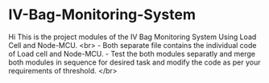 # IV-Bag-Monitoring-System
Hi This is the project modules of the IV Bag Monitoring System Using Load Cell and Node-MCU. &lt;br> - Both separate file contains the individual code of Load cell and Node-MCU. - Test the both modules separatly and merge both modules in sequence for desired task and modify the code as per your requirements of threshold.  &lt;/br>
